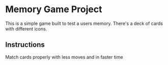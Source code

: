 # Memory Game Project
This is a simple game built to test a users memory. There's a deck of cards with different icons. 

## Instructions
Match cards properly with less moves and in faster time
